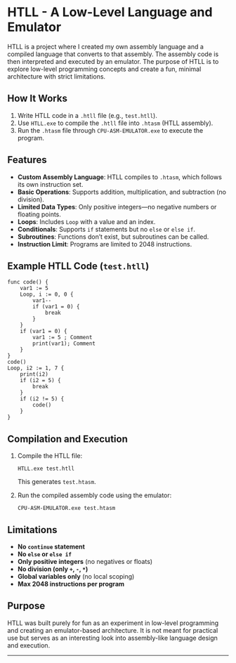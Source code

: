 # HTLL - A Low-Level Language and Emulator  

HTLL is a project where I created my own assembly language and a compiled language that converts to that assembly. The assembly code is then interpreted and executed by an emulator. The purpose of HTLL is to explore low-level programming concepts and create a fun, minimal architecture with strict limitations.  

## How It Works  

1. Write HTLL code in a `.htll` file (e.g., `test.htll`).  
2. Use `HTLL.exe` to compile the `.htll` file into `.htasm` (HTLL assembly).  
3. Run the `.htasm` file through `CPU-ASM-EMULATOR.exe` to execute the program.  

## Features  

- **Custom Assembly Language**: HTLL compiles to `.htasm`, which follows its own instruction set.  
- **Basic Operations**: Supports addition, multiplication, and subtraction (no division).  
- **Limited Data Types**: Only positive integers—no negative numbers or floating points.  
- **Loops**: Includes `Loop` with a value and an index.  
- **Conditionals**: Supports `if` statements but no `else` or `else if`.  
- **Subroutines**: Functions don’t exist, but subroutines can be called.  
- **Instruction Limit**: Programs are limited to 2048 instructions.  

## Example HTLL Code (`test.htll`)  

```plaintext
func code() {
    var1 := 5
    Loop, i := 0, 0 {
        var1--
        if (var1 = 0) {
            break
        }
    }
    if (var1 = 0) {
        var1 := 5 ; Comment
        print(var1); Comment
    }
}
code()
Loop, i2 := 1, 7 {
    print(i2)
    if (i2 = 5) {
        break
    }
    if (i2 != 5) {
        code()
    }
}
```

## Compilation and Execution  

1. Compile the HTLL file:  
   ```shell
   HTLL.exe test.htll
   ```  
   This generates `test.htasm`.  

2. Run the compiled assembly code using the emulator:  
   ```shell
   CPU-ASM-EMULATOR.exe test.htasm
   ```  

## Limitations  

- **No `continue` statement**  
- **No `else` or `else if`**  
- **Only positive integers** (no negatives or floats)  
- **No division (only `+`, `-`, `*`)**  
- **Global variables only** (no local scoping)  
- **Max 2048 instructions per program**  

## Purpose  

HTLL was built purely for fun as an experiment in low-level programming and creating an emulator-based architecture. It is not meant for practical use but serves as an interesting look into assembly-like language design and execution.  

---
